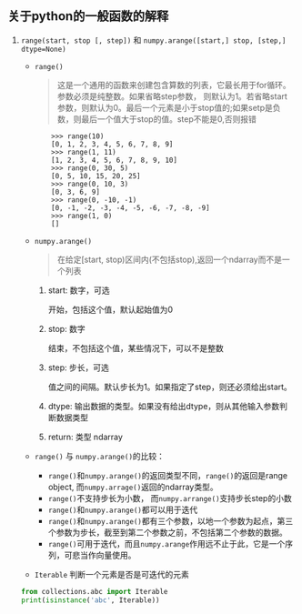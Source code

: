 ## 关于python的一般函数的解释

1.	`range(start, stop [, step])` 和 `numpy.arange([start,] stop, [step,] dtype=None)`

	* `range()`
		
		> 这是一个通用的函数来创建包含算数的列表，它最长用于for循环。参数必须是纯整数。如果省略step参数， 则默认为1。若省略start参数，则默认为0。最后一个元素是小于stop值的;如果setp是负数，则最后一个值大于stop的值。step不能是0,否则报错

		```
			>>> range(10)
			[0, 1, 2, 3, 4, 5, 6, 7, 8, 9]
			>>> range(1, 11)
			[1, 2, 3, 4, 5, 6, 7, 8, 9, 10]
			>>> range(0, 30, 5)
			[0, 5, 10, 15, 20, 25]
			>>> range(0, 10, 3)
			[0, 3, 6, 9]
			>>> range(0, -10, -1)
			[0, -1, -2, -3, -4, -5, -6, -7, -8, -9]
			>>> range(1, 0)
			[]
		```


	* `numpy.arange()`

		> 在给定[start, stop)区间内(不包括stop),返回一个ndarray而不是一个列表

		1.	start: 数字，可选
		
			开始，包括这个值，默认起始值为0

		2.	stop:  数字

			结束，不包括这个值，某些情况下，可以不是整数


		3. step: 步长，可选

			值之间的间隔。默认步长为1。如果指定了step，则还必须给出start。

		4. dtype: 输出数据的类型。如果没有给出dtype，则从其他输入参数判断数据类型

		5. return: 类型 ndarray

			



	* `range()` 与 `numpy.arange()`的比较：
		* `range()`和`numpy.arange()`的返回类型不同，`range()`的返回是range object, 而`numpy.arrage()`返回的ndarray类型。
		* `range()`不支持步长为小数， 而`numpy.arrange()`支持步长step的小数
		* `range()`和`numpy.arange()`都可以用于迭代
		* `range()`和`numpy.arange()`都有三个参数，以地一个参数为起点，第三个参数为步长，截至到第二个参数之前，不包括第二个参数的数据。
		* `range()`可用于迭代，而且`numpy.arange`作用远不止于此，它是一个序列，可悲当作向量使用。


	* `Iterable` 判断一个元素是否是可迭代的元素
	
	``` python
	from collections.abc import Iterable
	print(isinstance('abc', Iterable))

	```
